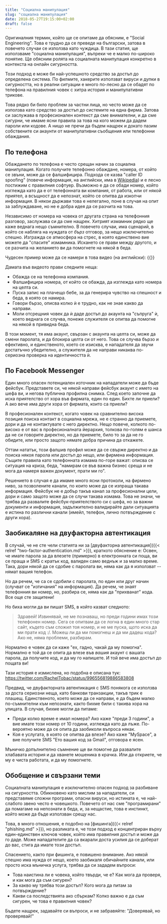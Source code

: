```yaml
---
title: "Социална манипулация"
slug: "социална манипулация"
date: 2018-05-27T19:15:00+02:00
draft: false
---
```


Оригиналния термин, който ще се опитаме да обясним, е "Social Engineering". Това е трудно да се преведе на български, затова в повечето случаи се използва като чуждица. В тази статия, ще използваме "социална манипулация", въпреки че е малко по-широко понятие. Ще обясним ролята на социалната манипулация конкретно в контекста на онлайн сигурността.

Този подход е може би най-успешното средство за достъп до определена система. По филмите, хакерите използват вируси и дупки в сигурността, но в реални ситуации е много по-лесно да се обадят по телефона на правилния човек с хитра история и манипулативни трикове.

Това рядко би било проблем за частни лица, но често може да се използва като средство за достъп до системите на една фирма. Затова си заслужава в професионален контекст да сме внимателни, и да сме сигурни, че имаме ясни правила за това на кого можем да дадем пароли или кодове. А нищо не пречи да бъдем нащрек и докато пазим собствените си акаунти от манипулативни съобщения или телефонни обаждания.

## По телефона

Обаждането по телефона е често срещан начин за социална манипулация. Когато получите телефонно обаждане, номера, от който се звъни, може да се фалшифицира. Подхода се казва "caller ID spoofing" (повече информация, на английски, има в [Wikipedia](https://en.wikipedia.org/wiki/Caller_ID_spoofing)) и е лесно постижим с правилния софтуер. Възможно е да се обади номер, който изглежда като да е от телефонната ви компания, от работа, или от някой приятел, а всъщност да е непознат, който се опитва да изкопчи информация. В някои държави това е нелегално, поне в случая на опит за заблуждаване, но не е добра идея да се разчита на това.

Независимо от номера на човека от другата страна на телефонния разговор, заслужава си да сме нащрек. Хитрият измамник рядко ще каже веднага нещо съмнително. В повечето случаи, има сценарий, в който се набляга на нуждата от *бърз* отговор, за нещо изключително спешно. Изгражда се атмосфера на стрес, в която единствено вие можете да "спасите" измамника. Искането се прави между другото, и се разчита на желанието ви да помогнете на някой в беда.

Чудесен пример може да се намери в това видео (на английски): {{<youtube lc7scxvKQOo>}}

Дамата във видеото прави следните неща:

- Обажда се на телефонна компания.
- Фалшифицира номера, от който се обажда, да изглежда като номера на целта си.
- Пуска запис на плачещо бебе, за да генерира чувство на спешност и беда, в която се намира.
- Говори бързо, описва колко ѝ е трудно, как не знае какво да направи.
- Моли отсрещния човек да ѝ даде достъп до акаунта на "съпруга" ѝ, което веднага се случва, понеже служителя се опитва да помогне на някой в привидна беда.

В този момент, тя има акаунт, свързан с акаунта на целта си, може да смени паролата, и да блокира целта си от него. Това се случва бързо и ефективно, и единственото, което се изисква, е нападателя да звучи достатъчно убедително, а служителя да не направи никаква по-сериозна проверка на идентичността ѝ.

## По Facebook Messenger

Един много опасен потенциален източник на нападатели може да бъде фейсбук. Представете си, че някой направи фейсбук акаунт с името на шефа ви, и негова публична профилна снимка. След което започне да иска приятелство от хора във фирмата, един по един. Бихте ли приели? А ако вече има други хора от фирмата, които са приели?

В професионален контекст, когато човек на сравнително висока позиция поиска контакт в социална мрежа, не е странно да приемете, дори и да не контактувате с него директно. Нещо повече, колкото по-високо е от вас в професионалната йерархия, толкова по-голям е шанса да не си говорите директно, но да приемете, било то за да не го обидите, или просто защото нямате добра причина да откажете.

Оттам нататък, този фалшив профил може да се свърже директно и да поиска някоя парола или достъп до нещо, или фирмена информация. Същите правила като телефонната измама по-горе важат: описва се ситуация на криза, беда, "намирам се във важна бизнес среща и не мога да намеря важен документ, прати ми го".

Решението в случая е да имаме много ясни протоколи, на фирмено ниво, за позволените канали, по които може да се изпраща такава информация. Фейсбук не е добър такъв канал за професионални цели, дори и само защото може да се случи такава измама. Това не значи, че трябва да развалите фейсбук-приятелството си с шефа, но за важни документи и информация, задължително валидирайте дали ситуацията е истина по различни канали (имейл, телефон, лично потвърждение с други хора).

## Заобикаляне на двуфакторна автентикация

В случай, че не сте чели статията ни за  [двуфакторна автентикация]({{< relref "two-factor-authentication.md" >}}), краткото обяснение е: Освен, че имате парола за да влезете (примерно) в електронната си поща, ви се праща и SMS с кратък код, валиден само веднъж и за малко време. Така, дори някой да се сдобие с паролата ви, няма как да я използват -- нямат вашия телефон.

Но да речем, че са се сдобили с паролата, по един или друг начин (случват се "изтичания" на информация). Да речем, че знаят телефонния ви номер, но, разбира се, няма как да "прихванат" кода. Все още сте защитени!

Но биха могли да ви пишат SMS, в който казват следното:

> Здравей! Извинявай, не ме познаваш, но преди години имах този телефонен номер. Сега се опитвам да се логна в един много стар сайт, където съм сложил тоя номер, и не ме пуска, щото иска да ми прати код :/. Можеш ли да ми помогнеш и да ми дадеш кода? Ако не, няма проблеми, разбирам.

Нормално е човек да си каже "ех, гадно, чакай да му помогна". Нормално е той да се опита да влезе във *вашия* акаунт с вашата парола, да получите код, и да му го напишете. И той вече има достъп до пощата ви!

Тази история е измислена, но подобна е описана тук: https://twitter.com/RachelTobac/status/996556819886583808

Предвид, че двуфакторната автентикация с SMS понякога се използва за доста сериозни неща, като банкови транзакции, такъв трик е плашещ. Единственото, което може да се направи, е да бъдем малко по-съмнителни към непознати, както бихме били с такива хора на улицата. В случая, бихме могли да питаме:

- Преди колко време е имал номера? Ако каже "преди 3 години", а вие имате този номер от 10 години, изглежда като да лъже. По-вероятно може да се опита да заобиколи въпроса някак.
- Коя е услугата, в която се опитва да влезе? Ако каже "MySpace", а вие получите SMS "Ето вашия код за Gmail", отговора е ясен.

Мъничко допълнително съмнение ще ви помогне да развалите хлабавата история и да хванете мошеника в крачка. Или да откриете, че му е чиста работата, и да му помогнете.

## Обобщение и свързани теми

Социалната манипулация е изключително опасен подход за разбиване на сигурността. Обикновено като мислим за нападатели, си представяме сложни програми, опасни вируси, но истината е, че най-слабото звено често е човешкото. Повечето от нас сме "програмирани" да помагаме на непознати в беда, и, за нещастие, това е инстинкт, който може да бъде използван срещу нас.

Това, в много отношения, е подобно на [фишинга]({{< relref "phishing.md" >}}), но разликата е, че този подход е концентриран върху един-единствен ключов човек, който има правилния достъп и може да го даде. Може нападателите да са вкарали доста усилия да се доберат до вас, стига да имате този достъп.

Спасението, както при фишинга, е повишено внимание. Ако някой спешно има нужда от нещо, което заобикаля обичайните канали, или просто иска мъничка услуга, трябва да си зададем въпроси:

- Това наистина ли е човека, който твърди, че е? Как мога да проверя, и как мога да съм сигурен?
- За какво му трябва този достъп? Кого мога да питам за потвърждение?
- Какви са последствията ако сбъркам? Колко важно е да съм сигурен, че това е правилния човек?

Бъдете нащрек, задавайте си въпроси, и не забравяйте: "Доверявай, но проверявай!"
